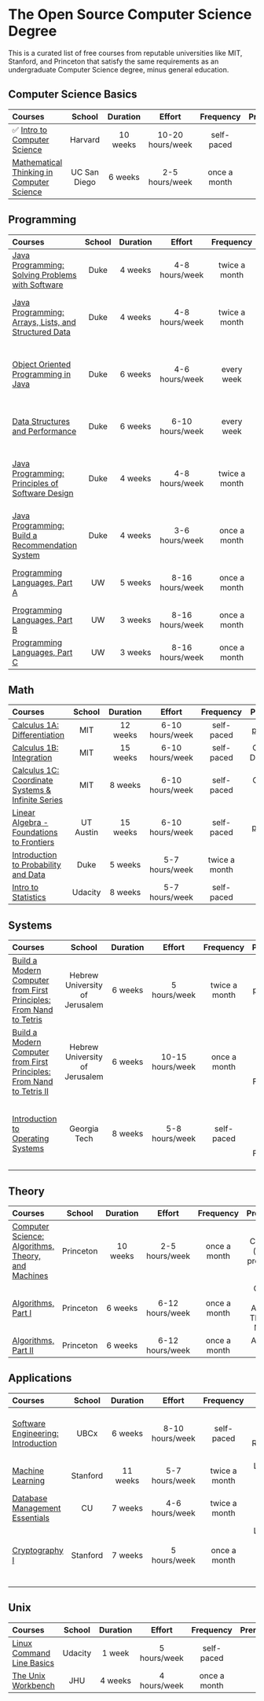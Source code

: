 # The Open Source Computer Science Degree

This is a curated list of free courses from reputable universities like MIT, Stanford, and Princeton that satisfy the same requirements as an undergraduate Computer Science degree, minus general education.

## Computer Science Basics

| Courses                                                                                                                                                                    |    School    | Duration |      Effort      |  Frequency   | Prerequisites |
| :------------------------------------------------------------------------------------------------------------------------------------------------------------------------- | :----------: | :------: | :--------------: | :----------: | :-----------: |
| ✅ [Intro to Computer Science](https://www.edx.org/course/cs50s-introduction-computer-science-harvardx-cs50x)                                                              |   Harvard    | 10 weeks | 10-20 hours/week |  self-paced  |     none      |
| [Mathematical Thinking in Computer Science](https://click.linksynergy.com/deeplink?id=PtFMiHYfEVk&mid=40328&murl=https%3A%2F%2Fwww.coursera.org%2Flearn%2Fwhat-is-a-proof) | UC San Diego | 6 weeks  |  2-5 hours/week  | once a month |     none      |

## Programming

| Courses                                                                                                                                                                                                  | School | Duration |     Effort      |   Frequency   |                    Prerequisites                     |
| :------------------------------------------------------------------------------------------------------------------------------------------------------------------------------------------------------- | :----: | :------: | :-------------: | :-----------: | :--------------------------------------------------: |
| [Java Programming: Solving Problems with Software](https://click.linksynergy.com/deeplink?id=PtFMiHYfEVk&mid=40328&murl=https%3A%2F%2Fwww.coursera.org%2Flearn%2Fjava-programming)                       |  Duke  | 4 weeks  | 4-8 hours/week  | twice a month |                         none                         |
| [Java Programming: Arrays, Lists, and Structured Data](https://click.linksynergy.com/deeplink?id=PtFMiHYfEVk&mid=40328&murl=https%3A%2F%2Fwww.coursera.org%2Flearn%2Fjava-programming-arrays-lists-data) |  Duke  | 4 weeks  | 4-8 hours/week  | twice a month |   Java Programming: Solving Problems with Software   |
| [Object Oriented Programming in Java](https://click.linksynergy.com/deeplink?id=PtFMiHYfEVk&mid=40328&murl=https%3A%2F%2Fwww.coursera.org%2Flearn%2Fobject-oriented-java)                                |  Duke  | 6 weeks  | 4-6 hours/week  |  every week   | Java Programming: Arrays, Lists, and Structured Data |
| [Data Structures and Performance](https://click.linksynergy.com/deeplink?id=PtFMiHYfEVk&mid=40328&murl=https%3A%2F%2Fwww.coursera.org%2Flearn%2Fdata-structures-optimizing-performance)                  |  Duke  | 6 weeks  | 6-10 hours/week |  every week   |         Object Oriented Programming in Java          |
| [Java Programming: Principles of Software Design](https://click.linksynergy.com/deeplink?id=PtFMiHYfEVk&mid=40328&murl=https%3A%2F%2Fwww.coursera.org%2Flearn%2Fjava-programming-design-principles)      |  Duke  | 4 weeks  | 4-8 hours/week  | twice a month | Java Programming: Arrays, Lists, and Structured Data |
| [Java Programming: Build a Recommendation System](https://click.linksynergy.com/deeplink?id=PtFMiHYfEVk&mid=40328&murl=https%3A%2F%2Fwww.coursera.org%2Flearn%2Fjava-programming-recommender)            |  Duke  | 4 weeks  | 3-6 hours/week  | once a month  |   Java Programming: Principles of Software Design    |
| [Programming Languages, Part A](https://click.linksynergy.com/deeplink?id=PtFMiHYfEVk&mid=40328&murl=https%3A%2F%2Fwww.coursera.org%2Flearn%2Fprogramming-languages)                                     |   UW   | 5 weeks  | 8-16 hours/week | once a month  |         Object Oriented Programming in Java          |
| [Programming Languages, Part B](https://click.linksynergy.com/deeplink?id=PtFMiHYfEVk&mid=40328&murl=https%3A%2F%2Fwww.coursera.org%2Flearn%2Fprogramming-languages-part-b)                              |   UW   | 3 weeks  | 8-16 hours/week | once a month  |            Programming Languages, Part A             |
| [Programming Languages, Part C](https://click.linksynergy.com/deeplink?id=PtFMiHYfEVk&mid=40328&murl=https%3A%2F%2Fwww.coursera.org%2Flearn%2Fprogramming-languages-part-c)                              |   UW   | 3 weeks  | 8-16 hours/week | once a month  |            Programming Languages, Part B             |

## Math

| Courses                                                                                                                                                                 |  School   | Duration |     Effort      |   Frequency   |                            Prerequisites                            |
| :---------------------------------------------------------------------------------------------------------------------------------------------------------------------- | :-------: | :------: | :-------------: | :-----------: | :-----------------------------------------------------------------: |
| [Calculus 1A: Differentiation](https://www.edx.org/course/calculus-1a-differentiation)                                                                                  |    MIT    | 12 weeks | 6-10 hours/week |  self-paced   | [pre-calculus](https://www.edx.org/course/precalculus-asux-mat170x) |
| [Calculus 1B: Integration](https://www.edx.org/course/calculus-1b-integration)                                                                                          |    MIT    | 15 weeks | 6-10 hours/week |  self-paced   |                    Calculus 1A: Differentiation                     |
| [Calculus 1C: Coordinate Systems & Infinite Series](https://www.edx.org/course/calculus-1c-coordinate-systems-infinite-mitx-18-01-3x-0)                                 |    MIT    | 8 weeks  | 6-10 hours/week |  self-paced   |                      Calculus 1B: Integration                       |
| [Linear Algebra - Foundations to Frontiers](https://www.edx.org/course/linear-algebra-foundations-to-frontiers)                                                         | UT Austin | 15 weeks | 6-10 hours/week |  self-paced   | [pre-calculus](https://www.edx.org/course/precalculus-asux-mat170x) |
| [Introduction to Probability and Data](https://click.linksynergy.com/deeplink?id=PtFMiHYfEVk&mid=40328&murl=https%3A%2F%2Fwww.coursera.org%2Flearn%2Fprobability-intro) |   Duke    | 5 weeks  | 5-7 hours/week  | twice a month |                                none                                 |
| [Intro to Statistics ](https://imp.i115008.net/intro-to-statistics)                                                                                                     |  Udacity  | 8 weeks  | 5-7 hours/week  |  self-paced   |                                none                                 |

## Systems

| Courses                                                                                                                                                                                              |             School             | Duration |      Effort      |   Frequency   |                             Prerequisites                             |
| :--------------------------------------------------------------------------------------------------------------------------------------------------------------------------------------------------- | :----------------------------: | :------: | :--------------: | :-----------: | :-------------------------------------------------------------------: |
| [Build a Modern Computer from First Principles: From Nand to Tetris](https://click.linksynergy.com/deeplink?id=PtFMiHYfEVk&mid=40328&murl=https%3A%2F%2Fwww.coursera.org%2Flearn%2Fbuild-a-computer) | Hebrew University of Jerusalem | 6 weeks  |   5 hours/week   | twice a month |                      basic programming knowledge                      |
| [Build a Modern Computer from First Principles: From Nand to Tetris II](https://click.linksynergy.com/deeplink?id=PtFMiHYfEVk&mid=40328&murl=https%3A%2F%2Fwww.coursera.org%2Flearn%2Fnand2tetris2)  | Hebrew University of Jerusalem | 6 weeks  | 10-15 hours/week | once a month  |  Build a Modern Computer from First Principles: From Nand to Tetris   |
| [Introduction to Operating Systems](https://imp.i115008.net/introduction-to-operating-systems)                                                                                                       |          Georgia Tech          | 8 weeks  |  5-8 hours/week  |  self-paced   | Build a Modern Computer from First Principles: From Nand to Tetris II |

## Theory

| Courses                                                                                                                                                                                           |  School   | Duration |     Effort      |  Frequency   |                   Prerequisites                    |
| :------------------------------------------------------------------------------------------------------------------------------------------------------------------------------------------------ | :-------: | :------: | :-------------: | :----------: | :------------------------------------------------: |
| [Computer Science: Algorithms, Theory, and Machines](https://click.linksynergy.com/deeplink?id=PtFMiHYfEVk&mid=40328&murl=https%3A%2F%2Fwww.coursera.org%2Flearn%2Fcs-algorithms-theory-machines) | Princeton | 10 weeks | 2-5 hours/week  | once a month |        Calculus 1A (all), basic programming        |
| [Algorithms, Part I](https://click.linksynergy.com/deeplink?id=PtFMiHYfEVk&mid=40328&murl=https%3A%2F%2Fwww.coursera.org%2Flearn%2Falgorithms-part1)                                              | Princeton | 6 weeks  | 6-12 hours/week | once a month | Computer Science: Algorithms, Theory, and Machines |
| [Algorithms, Part II](https://click.linksynergy.com/deeplink?id=PtFMiHYfEVk&mid=40328&murl=https%3A%2F%2Fwww.coursera.org%2Flearn%2Falgorithms-part2)                                             | Princeton | 6 weeks  | 6-12 hours/week | once a month |                 Algorithms, Part I                 |

## Applications

| Courses                                                                                                                                            |  School  | Duration |     Effort      |   Frequency   |                                  Prerequisites                                   |
| :------------------------------------------------------------------------------------------------------------------------------------------------- | :------: | :------: | :-------------: | :-----------: | :------------------------------------------------------------------------------: |
| [Software Engineering: Introduction](https://www.edx.org/course/software-engineering-introduction-ubcx-softeng1x)                                  |   UBCx   | 6 weeks  | 8-10 hours/week |  self-paced   |                 Java Programming: Build a Recommendation System                  |
| [Machine Learning](https://click.linksynergy.com/deeplink?id=PtFMiHYfEVk&mid=40328&murl=https%3A%2F%2Fwww.coursera.org%2Flearn%2Fmachine-learning) | Stanford | 11 weeks | 5-7 hours/week  | twice a month |                    Linear Algebra - Foundations to Frontiers                     |
| [Database Management Essentials](https://www.coursera.org/learn/database-management)                                                               |    CU    | 7 weeks  | 4-6 hours/week  | twice a month |                         basic programming & CS knowledge                         |
| [Cryptography I ](https://click.linksynergy.com/deeplink?id=PtFMiHYfEVk&mid=40328&murl=https%3A%2F%2Fwww.coursera.org%2Flearn%2Fcrypto)            | Stanford | 7 weeks  |  5 hours/week   | once a month  | Linear Algebra - Foundations to Frontiers & Introduction to Probability and Data |

## Unix

| Courses                                                                                                                                  | School  | Duration |    Effort    |  Frequency   | Prerequisites |
| :--------------------------------------------------------------------------------------------------------------------------------------- | :-----: | :------: | :----------: | :----------: | :-----------: |
| [Linux Command Line Basics](https://imp.i115008.net/linux-command-line-basics)                                                           | Udacity |  1 week  | 5 hours/week |  self-paced  |     none      |
| [The Unix Workbench](https://click.linksynergy.com/deeplink?id=PtFMiHYfEVk&mid=40328&murl=https%3A%2F%2Fwww.coursera.org%2Flearn%2Funix) |   JHU   | 4 weeks  | 4 hours/week | once a month |     none      |
